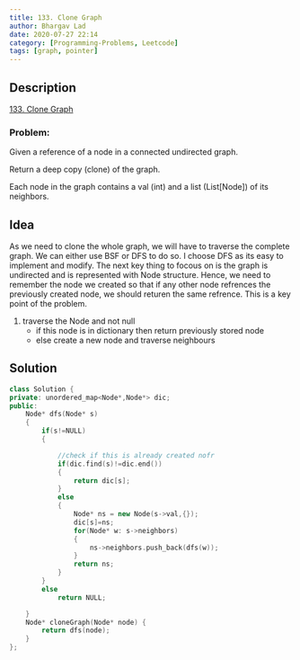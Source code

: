 ```yaml
---
title: 133. Clone Graph
author: Bhargav Lad
date: 2020-07-27 22:14
category: [Programming-Problems, Leetcode]
tags: [graph, pointer]
---
```


## Description

[133. Clone Graph](https://leetcode.com/problems/clone-graph/)

### Problem:

Given a reference of a node in a connected undirected graph.

Return a deep copy (clone) of the graph.

Each node in the graph contains a val (int) and a list (List[Node]) of its neighbors.

## Idea

As we need to clone the whole graph, we will have to traverse the complete graph. We can either use BSF or DFS to do so. I choose DFS as its easy to implement and modify. The next key thing to focous on is the graph is undirected and is represented with Node structure. Hence, we need to remember the node we created so that if any other node refrences the previously created node, we should returen the same refrence. This is a key point of the problem.

1. traverse the Node and not null
   - if this node is in dictionary then return previously stored node
   - else create a new node and traverse neighbours

## Solution

```cpp
class Solution {
private: unordered_map<Node*,Node*> dic;
public:
    Node* dfs(Node* s)
    {
        if(s!=NULL)
        {

            //check if this is already created nofr
            if(dic.find(s)!=dic.end())
            {
                return dic[s];
            }
            else
            {
                Node* ns = new Node(s->val,{});
                dic[s]=ns;
                for(Node* w: s->neighbors)
                {
                    ns->neighbors.push_back(dfs(w));
                }
                return ns;
            }
        }
        else
            return NULL;

    }
    Node* cloneGraph(Node* node) {
        return dfs(node);
    }
};
```
